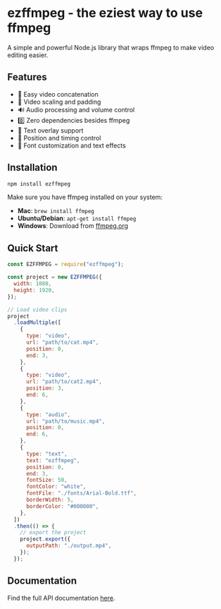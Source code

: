 # ezffmpeg - the eziest way to use ffmpeg

A simple and powerful Node.js library that wraps ffmpeg to make video editing easier.

## Features

- 🎥 Easy video concatenation
- 📐 Video scaling and padding
- 🔊 Audio processing and volume control
- 0️⃣ Zero dependencies besides ffmpeg
- 💬 Text overlay support
- 🎯 Position and timing control
- 🎨 Font customization and text effects

## Installation

```bash
npm install ezffmpeg
```

Make sure you have ffmpeg installed on your system:

- **Mac**: `brew install ffmpeg`
- **Ubuntu/Debian**: `apt-get install ffmpeg`
- **Windows**: Download from [ffmpeg.org](https://ffmpeg.org/download.html)

## Quick Start

```javascript
const EZFFMPEG = require("ezffmpeg");

const project = new EZFFMPEG({
  width: 1080,
  height: 1920,
});

// Load video clips
project
  .loadMultiple([
    {
      type: "video",
      url: "path/to/cat.mp4",
      position: 0,
      end: 3,
    },
    {
      type: "video",
      url: "path/to/cat2.mp4",
      position: 3,
      end: 6,
    },
    {
      type: "audio",
      url: "path/to/music.mp4",
      position: 0,
      end: 6,
    },
    {
      type: "text",
      text: "ezffmpeg",
      position: 0,
      end: 3,
      fontSize: 50,
      fontColor: "white",
      fontFile: "./fonts/Arial-Bold.ttf",
      borderWidth: 5,
      borderColor: "#000000",
    },
  ])
  .then(() => {
    // export the project
    project.export({
      outputPath: "./output.mp4",
    });
  });
```

## Documentation

Find the full API documentation [here](https://github.com/yourusername/ezffmpeg/blob/main/docs/api.md).
